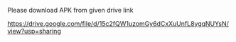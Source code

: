 Please download APK from given drive link

https://drive.google.com/file/d/15c2fQW1uzomGy6dCxXuUnfL8ygqNUYsN/view?usp=sharing
